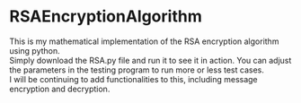 ﻿# RSAEncryptionAlgorithm
This is my mathematical implementation of the RSA encryption algorithm using python.  
Simply download the RSA.py file and run it to see it in action. You can adjust the parameters in the testing program to run more or less test cases.  
I will be continuing to add functionalities to this, including message encryption and decryption.   
